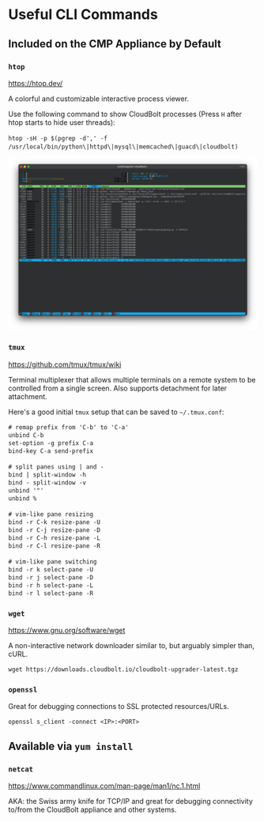 # Useful CLI Commands

## Included on the CMP Appliance by Default
### `htop`
https://htop.dev/

A colorful and customizable interactive process viewer.

Use the following command to show CloudBolt processes (Press `H` after htop starts to hide user threads):

`htop -sH -p $(pgrep -d',' -f /usr/local/bin/python\|httpd\|mysql\|memcached\|guacd\|cloudbolt)`

![htop screen shot](../assets/htop.png)

### `tmux`
https://github.com/tmux/tmux/wiki

Terminal multiplexer that allows multiple terminals on a remote system to be controlled from a single screen. Also supports detachment for later attachment.

Here's a good initial `tmux` setup that can be saved to `~/.tmux.conf`:

```
# remap prefix from 'C-b' to 'C-a'
unbind C-b
set-option -g prefix C-a
bind-key C-a send-prefix

# split panes using | and -
bind | split-window -h
bind - split-window -v
unbind '"'
unbind %

# vim-like pane resizing  
bind -r C-k resize-pane -U
bind -r C-j resize-pane -D
bind -r C-h resize-pane -L
bind -r C-l resize-pane -R

# vim-like pane switching
bind -r k select-pane -U 
bind -r j select-pane -D 
bind -r h select-pane -L 
bind -r l select-pane -R 
```

### `wget`
https://www.gnu.org/software/wget

A non-interactive network downloader similar to, but arguably simpler than, cURL.

```
wget https://downloads.cloudbolt.io/cloudbolt-upgrader-latest.tgz
```
### `openssl`
Great for debugging connections to SSL protected resources/URLs.

```
openssl s_client -connect <IP>:<PORT>
```

## Available via `yum install`

### `netcat`
https://www.commandlinux.com/man-page/man1/nc.1.html

AKA: the Swiss army knife for TCP/IP and great for debugging connectivity to/from the CloudBolt appliance and other systems.


